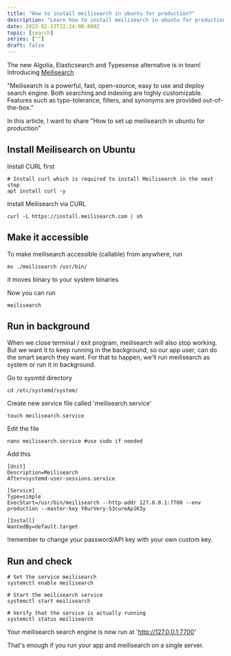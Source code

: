 ```yaml
---
title: "How to install meilisearch in ubuntu for production?"
description: "Learn how to install meilisearch in ubuntu for production. This guide will tell you how to add meilisearch search engine on same server where your app runs."
date: 2022-02-22T22:24:00.000Z
topic: [search]
series: [""]
draft: false
---
```

The new Algolia, Elasticsearch and Typesense alternative is in town! Introducing [Meilisearch](https://www.meilisearch.com/)

"Meilisearch is a powerful, fast, open-source, easy to use and deploy search engine. Both searching and indexing are highly customizable. Features such as typo-tolerance, filters, and synonyms are provided out-of-the-box."

In this article, I want to share "How to set up meilisearch in ubuntu for production"



## Install Meilisearch on Ubuntu

Install CURL first
```
# Install curl which is required to install Meilisearch in the next step
apt install curl -y
```

Install Meilisearch via CURL
```
curl -L https://install.meilisearch.com | sh
```

## Make it accessible

To make meilisearch accessible (callable) from anywhere, run
```
mv ./meilisearch /usr/bin/
```
it moves binary to your system binaries

Now you can run
```
meilisearch
```

## Run in background
When we close terminal / exit program, meilisearch will also stop working. But we want it to keep running in the background, so our app user, can do the smart search they want. For that to happen, we'll run meilisearch as system or run it in background.

Go to sysmtd directory
```
cd /etc/systemd/system/
```

Create new service file called 'meilisearch.service'
```
touch meilisearch.service
```

Edit the file 
```
nano meilisearch.service #use sudo if needed
```

Add this
```
[Unit]
Description=Meilisearch
After=systemd-user-sessions.service

[Service]
Type=simple
ExecStart=/usr/bin/meilisearch --http-addr 127.0.0.1:7700 --env production --master-key Y0urVery-S3cureAp1K3y

[Install]
WantedBy=default.target
```

!remember to change your password/API key with your own custom key.

## Run and check

```
# Set the service meilisearch
systemctl enable meilisearch

# Start the meilisearch service
systemctl start meilisearch

# Verify that the service is actually running
systemctl status meilisearch
```

Your meilisearch search engine is now run at 'http://127.0.0.1:7700'

That's enough if you run your app and meilisearch on a single server.


